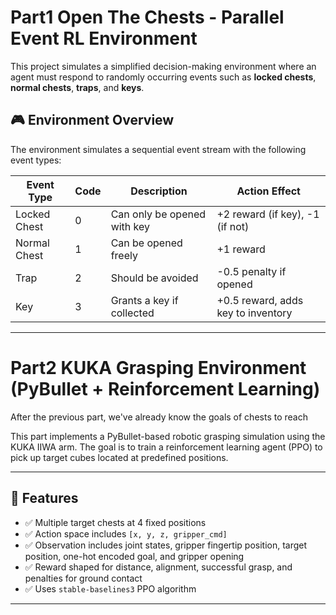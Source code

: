 # Part1 Open The Chests - Parallel Event RL Environment

This project simulates a simplified decision-making environment where an agent must respond to randomly occurring events such as **locked chests**, **normal chests**, **traps**, and **keys**.

## 🎮 Environment Overview

The environment simulates a sequential event stream with the following event types:

| Event Type       | Code | Description                    | Action Effect                            |
|------------------|------|--------------------------------|-------------------------------------------|
| Locked Chest     | 0    | Can only be opened with key   | +2 reward (if key), -1 (if not)           |
| Normal Chest     | 1    | Can be opened freely          | +1 reward                                 |
| Trap             | 2    | Should be avoided             | -0.5 penalty if opened                    |
| Key              | 3    | Grants a key if collected     | +0.5 reward, adds key to inventory        |

---





# Part2 KUKA Grasping Environment (PyBullet + Reinforcement Learning)

After the previous part, we've already know the goals of chests to reach

This part implements a PyBullet-based robotic grasping simulation using the KUKA IIWA arm. The goal is to train a reinforcement learning agent (PPO) to pick up target cubes located at predefined positions.

---

## 🚀 Features

- ✅ Multiple target chests at 4 fixed positions
- ✅ Action space includes `[x, y, z, gripper_cmd]`
- ✅ Observation includes joint states, gripper fingertip position, target position, one-hot encoded goal, and gripper opening
- ✅ Reward shaped for distance, alignment, successful grasp, and penalties for ground contact
- ✅ Uses `stable-baselines3` PPO algorithm

---
